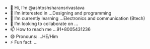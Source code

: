 - 👋 Hi, I’m @ashtoshsharansrivastava
- 👀 I’m interested in ...Designing and programming
- 🌱 I’m currently learning ...Electronics and communication (Btech)
- 💞️ I’m looking to collaborate on ...
- 📫 How to reach me ...91+8005431236
- 😄 Pronouns: ...HE/Him
- ⚡ Fun fact: ...

<!---
ashtoshsharansrivastava/ashtoshsharansrivastava is a ✨ special ✨ repository because its `README.md` (this file) appears on your GitHub profile.
You can click the Preview link to take a look at your changes.
--->
